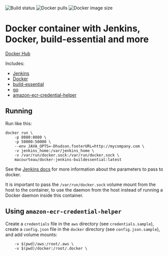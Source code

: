 ![Build status](https://img.shields.io/github/actions/workflow/status/macourteau/docker-jenkins-buildessential/.github%2Fworkflows%2Fmain.yml)
![Docker pulls](https://img.shields.io/docker/pulls/macourteau/docker-jenkins-buildessential.svg)
![Docker image size](https://img.shields.io/docker/image-size/macourteau/docker-jenkins-buildessential.svg)

# Docker container with Jenkins, Docker, build-essential and more

[Docker Hub](https://hub.docker.com/r/macourteau/docker-jenkins-buildessential)

Includes:

*   [Jenkins](https://jenkins.io)
*   [Docker](https://www.docker.com)
*   [build-essential](https://packages.debian.org/build-essential)
*   [go](https://golang.org/)
*   [amazon-ecr-credential-helper](https://github.com/awslabs/amazon-ecr-credential-helper)

## Running
Run like this:

```
docker run \
    -p 8080:8080 \
    -p 50000:50000 \
    --env JAVA_OPTS=-Dhudson.footerURL=http://mycompany.com \
    -v jenkins_home:/var/jenkins_home \
    -v /var/run/docker.sock:/var/run/docker.sock \
    macourteau/docker-jenkins-buildessential:latest
```

See the
[Jenkins docs](https://github.com/jenkinsci/docker/blob/master/README.md)
for more information about the parameters to pass to docker.

It is important to pass the `/var/run/docker.sock` volume mount from the host
to the container, to use the daemon from the host instead of running a Docker
daemon inside this container.

## Using `amazon-ecr-credential-helper`

Create a `credentials` file in the `aws` directory (see `credentials.sample`),
create a `config.json` file in the `docker` directory (see
`config.json.sample`), and add volume mounts:

```
    -v $(pwd)/aws:/root/.aws \
    -v $(pwd)/docker:/root/.docker \
```
